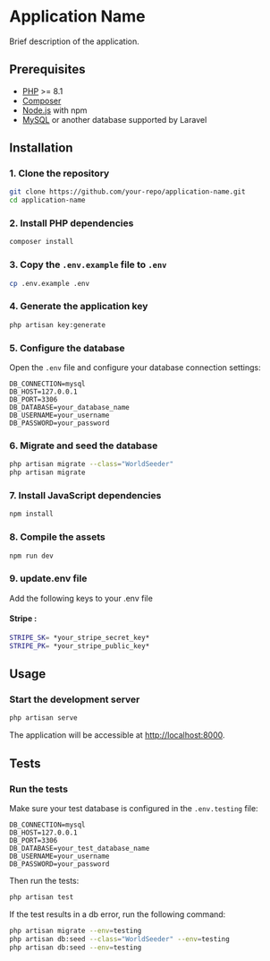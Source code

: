 
# Application Name

Brief description of the application.

## Prerequisites

- [PHP](https://www.php.net/) >= 8.1
- [Composer](https://getcomposer.org/)
- [Node.js](https://nodejs.org/) with npm
- [MySQL](https://www.mysql.com/) or another database supported by Laravel

## Installation

### 1. Clone the repository

```sh
git clone https://github.com/your-repo/application-name.git
cd application-name
```

### 2. Install PHP dependencies

```sh
composer install
```

### 3. Copy the `.env.example` file to `.env`

```sh
cp .env.example .env
```

### 4. Generate the application key

```sh
php artisan key:generate
```

### 5. Configure the database

Open the `.env` file and configure your database connection settings:

```env
DB_CONNECTION=mysql
DB_HOST=127.0.0.1
DB_PORT=3306
DB_DATABASE=your_database_name
DB_USERNAME=your_username
DB_PASSWORD=your_password
```

### 6. Migrate and seed the database

```sh
php artisan migrate --class="WorldSeeder"
php artisan migrate
```

### 7. Install JavaScript dependencies

```sh
npm install
```

### 8. Compile the assets

```sh
npm run dev
```
### 9. update.env file
Add the following keys to your .env file

#### Stripe :
```sh
STRIPE_SK= *your_stripe_secret_key*
STRIPE_PK= *your_stripe_public_key*
```



## Usage

### Start the development server

```sh
php artisan serve
```

The application will be accessible at [http://localhost:8000](http://localhost:8000).

## Tests

### Run the tests

Make sure your test database is configured in the `.env.testing` file:

```env
DB_CONNECTION=mysql
DB_HOST=127.0.0.1
DB_PORT=3306
DB_DATABASE=your_test_database_name
DB_USERNAME=your_username
DB_PASSWORD=your_password
```

Then run the tests:

```sh
php artisan test
```

If the test results in a db error, run the following command:

```sh
php artisan migrate --env=testing
php artisan db:seed --class="WorldSeeder" --env=testing
php artisan db:seed --env=testing
```

